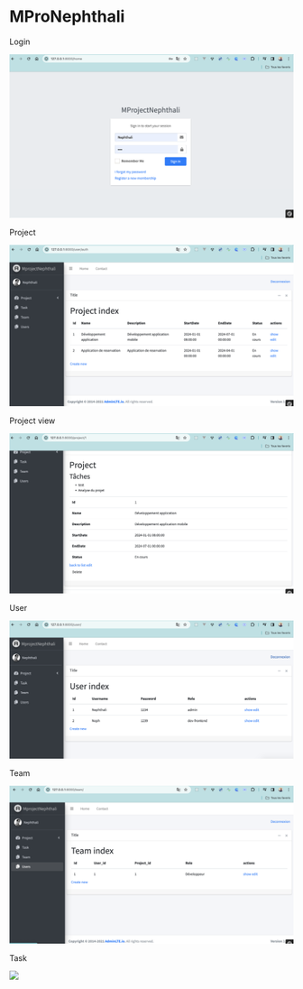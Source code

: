 <h1>MProNephthali</h1>
<p>Login</p>
<img src="img/login.png"/>

<p>Project</p>
<img src="img/projectindex.png"/>
<p>Project view</p>
<img src="img/projecttaches.png"/>

<p>User</p>
<img src="img/Usertwo.png"/>

<p>Team</p>
<img src="img/teamfive.png"/>

<p>Task</p>
<img src="img/task.png

<p>Diagramme</p>
<img src="img/MproNephthali.drawio.png"/>